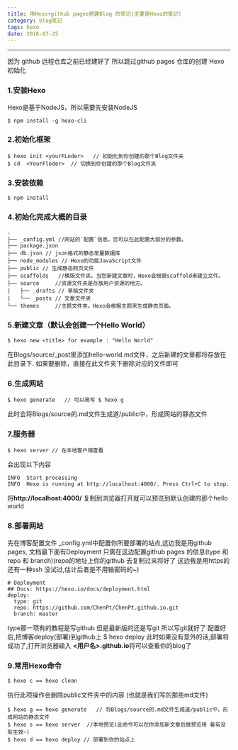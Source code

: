 ```yaml
---
title: 用Hexo+github pages搭建Blog 的笔记(主要是Hexo的笔记)
category: blog笔记
tags: hexo
date: 2016-07-25
---
```



---
因为 github 远程仓库之前已经建好了 所以跳过github pages 仓库的创建
Hexo 初始化
### 1.安装Hexo
Hexo是基于NodeJS，所以需要先安装NodeJS

    $ npm install -g hexo-cli
### 2.初始化框架


    $ hexo init <yourFLoder>   // 初始化到你创建的那个Blog文件夹
    $ cd  <YourFloder>  // 切换到你创建的那个Blog文件夹

### 3.安装依赖
    $ npm install
### 4.初始化完成大概的目录

    .
    ├── _config.yml //网站的`配置`信息，您可以在此配置大部分的参数。
    ├── package.json
    ├── db.json // json格式的静态常量数据库    
    ├── node_modules // Hexo的功能JavaScript文件
    ├── public // 生成静态网页文件
    ├── scaffolds   //模版文件夹。当您新建文章时，Hexo会根据scaffold来建立文件。
    ├── source     //资源文件夹是存放用户资源的地方。
    |   ├── _drafts // 草稿文件夹
    |   └── _posts // 文章文件夹
    └── themes     //主题文件夹。Hexo会根据主题来生成静态页面。

### 5.新建文章（默认会创建一个Hello World）
    $ hexo new <title> for example : "Hello World"
在Blogs/source/_post里添加hello-world.md文件，之后新建的文章都将存放在此目录下.
如果要删除，直接在此文件夹下删除对应的文件即可
### 6.生成网站
    $ hexo generate   // 可以简写 $ hexo g
此时会将Blogs/source的.md文件生成道/public中，形成网站的静态文件
### 7.服务器
    $ hexo server // 在本地客户端查看
会出现以下内容

    INFO  Start processing
    INFO  Hexo is running at http://localhost:4000/. Press Ctrl+C to stop.
将**http://localhost:4000/** 复制到浏览器打开就可以预览到默认创建的那个hello world
### 8.部署网站
先在博客配置文件 _config.yml中配置你所要部署的站点,这边我是用github pages, 文档最下面有Deployment 只需在这边配置github pages 的信息(type 和 repo 和 branch)(repo的地址上你的github 去复制过来将好了 这边我是用https的 还有一种ssh 没试过,估计后者是不用输密码的~)

    # Deployment
    ## Docs: https://hexo.io/docs/deployment.html
    deploy:
      type: git
      repo: https://github.com/ChenPt/ChenPt.github.io.git
      branch: master
type那一项有的教程是写github 但是最新版的还是写git 所以写git就好了
配置好后,把博客deploy(部署)到github上 
    $ hexo deploy
此时如果没有意外的话,部署将成功了,打开浏览器输入  **<用户名>.github.io**将可以查看你的blog了
### 9.常用Hexo命令
    $ hexo c == hexo clean
执行此项操作会删除public文件夹中的内容 (也就是我们写的那些md文件)

    $ hexo g == hexo generate   // 将Blogs/source的.md文件生成道/public中，形成网站的静态文件
    $ hexo s == hexo server  //本地预览(此命令可以在你添加新文章后做预览用 看有没有生效~)
    $ hexo d == hexo deploy // 部署到你的站点上
